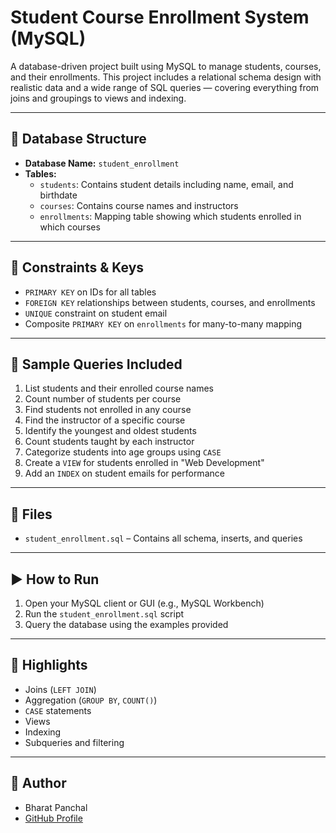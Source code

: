 # Student Course Enrollment System (MySQL)

A database-driven project built using MySQL to manage students, courses, and their enrollments. This project includes a relational schema design with realistic data and a wide range of SQL queries — covering everything from joins and groupings to views and indexing.

---

## 🧱 Database Structure

- **Database Name:** `student_enrollment`
- **Tables:**
  - `students`: Contains student details including name, email, and birthdate
  - `courses`: Contains course names and instructors
  - `enrollments`: Mapping table showing which students enrolled in which courses

---

## 🔐 Constraints & Keys

- `PRIMARY KEY` on IDs for all tables
- `FOREIGN KEY` relationships between students, courses, and enrollments
- `UNIQUE` constraint on student email
- Composite `PRIMARY KEY` on `enrollments` for many-to-many mapping

---

## 📝 Sample Queries Included

1. List students and their enrolled course names
2. Count number of students per course
3. Find students not enrolled in any course
4. Find the instructor of a specific course
5. Identify the youngest and oldest students
6. Count students taught by each instructor
7. Categorize students into age groups using `CASE`
8. Create a `VIEW` for students enrolled in "Web Development"
9. Add an `INDEX` on student emails for performance

---

## 📂 Files

- `student_enrollment.sql` – Contains all schema, inserts, and queries

---

## ▶️ How to Run

1. Open your MySQL client or GUI (e.g., MySQL Workbench)
2. Run the `student_enrollment.sql` script
3. Query the database using the examples provided

---

## 📌 Highlights

- Joins (`LEFT JOIN`)  
- Aggregation (`GROUP BY`, `COUNT()`)  
- `CASE` statements  
- Views  
- Indexing  
- Subqueries and filtering

---

## 👤 Author

- Bharat Panchal  
- [GitHub Profile](https://github.com/yourusername)
